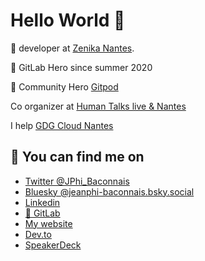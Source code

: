 # Hello World 👋 

💫  developer at [Zenika Nantes](https://zenika.com/agency/nantes).

🦊  GitLab Hero since summer 2020

🍑 Community Hero [Gitpod](https://www.gitpod.io/)

Co organizer at [Human Talks live & Nantes](https://humantalks.com/)

I help [GDG Cloud Nantes](https://gdg.community.dev/gdg-cloud-nantes/)


## 💬  You can find me on 

- [Twitter @JPhi_Baconnais](https://twitter.com/JPhi_Baconnais)
- [Bluesky @jeanphi-baconnais.bsky.social](https://bsky.app/profile/jeanphi-baconnais.bsky.social)
- [Linkedin](https://www.linkedin.com/in/jean-philippe-baconnais-931544116/)
- [🦊 GitLab](http://gitlab.com/jeanphi-baconnais/)
- [My website](https://jeanphi-baconnais.gitlab.io)
- [Dev.to](https://dev.to/jphi_baconnais)
- [SpeakerDeck](https://speakerdeck.com/jeanphibaconnais)



<!--
**jeanphibaconnais/jeanphibaconnais** is a ✨ _special_ ✨ repository because its `README.md` (this file) appears on your GitHub profile.

Here are some ideas to get you started:

- 🔭 I’m currently working on ...
- 🌱 I’m currently learning ...
- 👯 I’m looking to collaborate on ...
- 🤔 I’m looking for help with ...
- 💬 Ask me about ...
- 📫 How to reach me: ...
- 😄 Pronouns: ...
- ⚡ Fun fact: ...
-->
